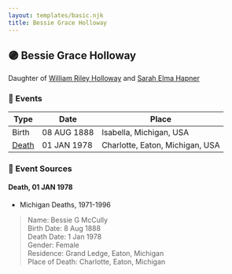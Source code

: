 ```yaml
---
layout: templates/basic.njk
title: Bessie Grace Holloway
---
```

## 🟣 Bessie Grace Holloway

Daughter of [William Riley Holloway](/people/9/90949012) and [Sarah Elma Hapner](/people/2/20173654)

### 📆 Events

Type | Date | Place
------ | ------ | ------
Birth | 08 AUG 1888 | Isabella, Michigan, USA
[Death](#event-3b905ca2-6c47-421d-8ded-c899fb671b34) | 01 JAN 1978 | Charlotte, Eaton, Michigan, USA

### 📰 Event Sources

#### <a id="event-3b905ca2-6c47-421d-8ded-c899fb671b34"></a> Death, 01 JAN 1978
* Michigan Deaths, 1971-1996
>   
  > Name: Bessie G McCully  
  > Birth Date: 8 Aug 1888  
  > Death Date: 1 Jan 1978  
  > Gender: Female  
  > Residence: Grand Ledge, Eaton, Michigan  
  > Place of Death: Charlotte, Eaton, Michigan
